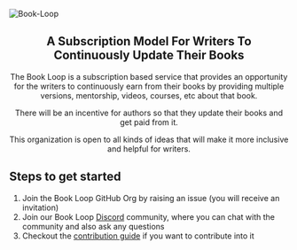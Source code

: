 ![Book-Loop](https://user-images.githubusercontent.com/64713734/222501110-65366fd0-af4a-4b06-a2db-aa776ae1dffd.png)

<div align="center">
  <h2> A Subscription Model For Writers To Continuously Update Their Books</h2>
  <p> The Book Loop is a subscription based service that provides an opportunity for the writers to continuously earn from their books by providing multiple versions, mentorship, videos, courses, etc about that book.</p>
  <p> There will be an incentive for authors so that they update their books and get paid from it. </p>
  <p>This organization is open to all kinds of ideas that will make it more inclusive and helpful for writers.</p>
</div>

<h2>Steps to get started</h2>

<ol>
    <li>Join the Book Loop GitHub Org by raising an issue (you will receive an invitation)</li>
    <li> Join our Book Loop <a href="https://discord.gg/f9TX9ymP">Discord</a> community, where you can chat with the community and also ask any questions</li>
    <li> Checkout the <a href="https://github.com/Book-Loop/.github/blob/main/CONTRIBUTING.md">contribution guide</a> if you want to contribute into it</li>
</ol>
